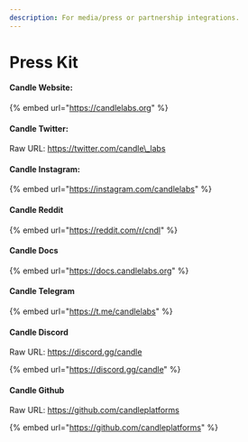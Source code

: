```yaml
---
description: For media/press or partnership integrations.
---
```


# Press Kit

#### Candle Website:&#x20;

{% embed url="https://candlelabs.org" %}

#### Candle Twitter:&#x20;

Raw URL: https://twitter.com/candle\_labs

#### Candle Instagram:

{% embed url="https://instagram.com/candlelabs" %}

#### Candle Reddit

{% embed url="https://reddit.com/r/cndl" %}

#### Candle Docs

{% embed url="https://docs.candlelabs.org" %}

#### Candle Telegram

{% embed url="https://t.me/candlelabs" %}

#### Candle Discord

Raw URL: https://discord.gg/candle

{% embed url="https://discord.gg/candle" %}

#### Candle Github

Raw URL: https://github.com/candleplatforms

{% embed url="https://github.com/candleplatforms" %}

